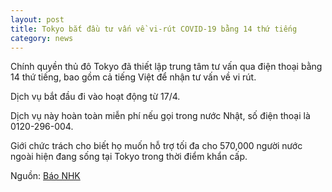 ```yaml
---
layout: post
title: Tokyo bắt đầu tư vấn về vi-rút COVID-19 bằng 14 thứ tiếng
category: news
---
```

Chính quyền thủ đô Tokyo đã thiết lập trung tâm tư vấn qua điện thoại bằng 14 thứ tiếng, bao gồm cả tiếng Việt để nhận tư vấn về vi rút.

Dịch vụ bắt đầu đi vào hoạt động từ 17/4.

Dịch vụ này hoàn toàn miễn phí nếu gọi trong nước Nhật, số điện thoại là 0120-296-004.

Giới chức trách cho biết họ muốn hỗ trợ tối đa cho 570,000 người nước ngoài hiện đang sống tại Tokyo trong thời điểm khẩn cấp.

Nguồn: [Báo NHK](https://www3.nhk.or.jp/news/html/20200417/k10012393241000.html)